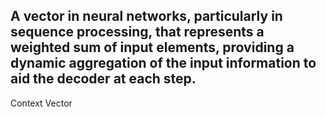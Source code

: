 A vector in neural networks, particularly in sequence processing, that represents a weighted sum of input elements, providing a dynamic aggregation of the input information to aid the decoder at each step.
---
Context Vector
